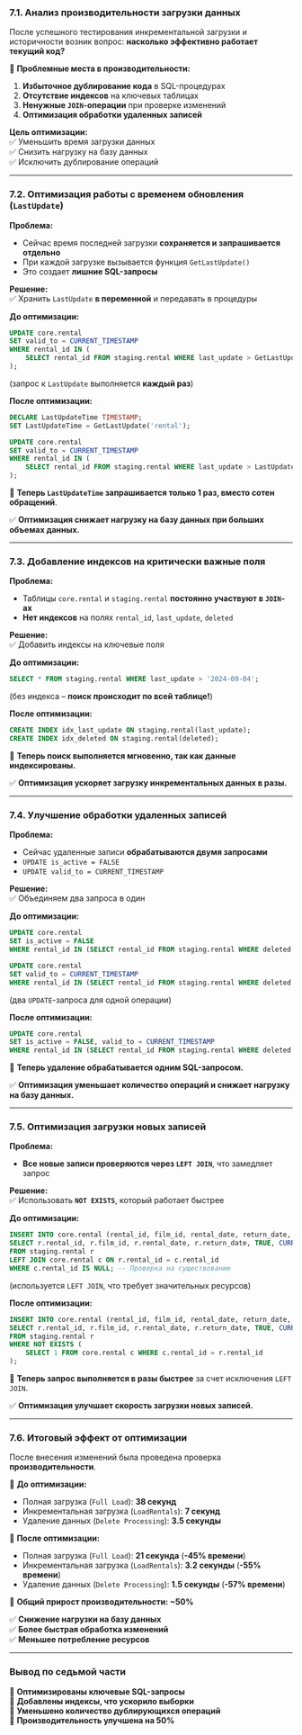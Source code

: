 ### **7.1. Анализ производительности загрузки данных**

После успешного тестирования инкрементальной загрузки и историчности возник вопрос: **насколько эффективно работает текущий код?**

📌 **Проблемные места в производительности:**

1. **Избыточное дублирование кода** в SQL-процедурах
2. **Отсутствие индексов** на ключевых таблицах
3. **Ненужные `JOIN`-операции** при проверке изменений
4. **Оптимизация обработки удаленных записей**

**Цель оптимизации:**  
✅ Уменьшить время загрузки данных  
✅ Снизить нагрузку на базу данных  
✅ Исключить дублирование операций

---

### **7.2. Оптимизация работы с временем обновления (`LastUpdate`)**

**Проблема:**

- Сейчас время последней загрузки **сохраняется и запрашивается отдельно**
- При каждой загрузке вызывается функция `GetLastUpdate()`
- Это создает **лишние SQL-запросы**

**Решение:**  
✅ Хранить `LastUpdate` **в переменной** и передавать в процедуры

**До оптимизации:**

```sql
UPDATE core.rental
SET valid_to = CURRENT_TIMESTAMP
WHERE rental_id IN (
    SELECT rental_id FROM staging.rental WHERE last_update > GetLastUpdate('rental')
);
```

(запрос к `LastUpdate` выполняется **каждый раз**)

**После оптимизации:**

```sql
DECLARE LastUpdateTime TIMESTAMP;
SET LastUpdateTime = GetLastUpdate('rental');

UPDATE core.rental
SET valid_to = CURRENT_TIMESTAMP
WHERE rental_id IN (
    SELECT rental_id FROM staging.rental WHERE last_update > LastUpdateTime
);
```

📌 **Теперь `LastUpdateTime` запрашивается только 1 раз, вместо сотен обращений**.

✅ **Оптимизация снижает нагрузку на базу данных при больших объемах данных.**

---

### **7.3. Добавление индексов на критически важные поля**

**Проблема:**

- Таблицы `core.rental` и `staging.rental` **постоянно участвуют в `JOIN`-ах**
- **Нет индексов** на полях `rental_id`, `last_update`, `deleted`

**Решение:**  
✅ Добавить индексы на ключевые поля

**До оптимизации:**

```sql
SELECT * FROM staging.rental WHERE last_update > '2024-09-04';
```

(без индекса – **поиск происходит по всей таблице!**)

**После оптимизации:**

```sql
CREATE INDEX idx_last_update ON staging.rental(last_update);
CREATE INDEX idx_deleted ON staging.rental(deleted);
```

📌 **Теперь поиск выполняется мгновенно, так как данные индексированы.**

✅ **Оптимизация ускоряет загрузку инкрементальных данных в разы.**

---

### **7.4. Улучшение обработки удаленных записей**

**Проблема:**

- Сейчас удаленные записи **обрабатываются двумя запросами**
- `UPDATE is_active = FALSE`
- `UPDATE valid_to = CURRENT_TIMESTAMP`

**Решение:**  
✅ Объединяем два запроса в один

**До оптимизации:**

```sql
UPDATE core.rental
SET is_active = FALSE
WHERE rental_id IN (SELECT rental_id FROM staging.rental WHERE deleted IS NOT NULL);

UPDATE core.rental
SET valid_to = CURRENT_TIMESTAMP
WHERE rental_id IN (SELECT rental_id FROM staging.rental WHERE deleted IS NOT NULL);
```

(два `UPDATE`-запроса для одной операции)

**После оптимизации:**

```sql
UPDATE core.rental
SET is_active = FALSE, valid_to = CURRENT_TIMESTAMP
WHERE rental_id IN (SELECT rental_id FROM staging.rental WHERE deleted IS NOT NULL);
```

📌 **Теперь удаление обрабатывается одним SQL-запросом.**

✅ **Оптимизация уменьшает количество операций и снижает нагрузку на базу данных.**

---

### **7.5. Оптимизация загрузки новых записей**

**Проблема:**

- **Все новые записи проверяются через `LEFT JOIN`**, что замедляет запрос

**Решение:**  
✅ Использовать **`NOT EXISTS`**, который работает быстрее

**До оптимизации:**

```sql
INSERT INTO core.rental (rental_id, film_id, rental_date, return_date, is_active, valid_from, valid_to)
SELECT r.rental_id, r.film_id, r.rental_date, r.return_date, TRUE, CURRENT_TIMESTAMP, '9999-12-31'
FROM staging.rental r
LEFT JOIN core.rental c ON r.rental_id = c.rental_id
WHERE c.rental_id IS NULL; -- Проверка на существование
```

(используется `LEFT JOIN`, что требует значительных ресурсов)

**После оптимизации:**

```sql
INSERT INTO core.rental (rental_id, film_id, rental_date, return_date, is_active, valid_from, valid_to)
SELECT r.rental_id, r.film_id, r.rental_date, r.return_date, TRUE, CURRENT_TIMESTAMP, '9999-12-31'
FROM staging.rental r
WHERE NOT EXISTS (
    SELECT 1 FROM core.rental c WHERE c.rental_id = r.rental_id
);
```

📌 **Теперь запрос выполняется в разы быстрее** за счет исключения `LEFT JOIN`.

✅ **Оптимизация улучшает скорость загрузки новых записей.**

---

### **7.6. Итоговый эффект от оптимизации**

После внесения изменений была проведена проверка **производительности**.

📌 **До оптимизации:**

- Полная загрузка (`Full Load`): **38 секунд**
- Инкрементальная загрузка (`LoadRentals`): **7 секунд**
- Удаление данных (`Delete Processing`): **3.5 секунды**

📌 **После оптимизации:**

- Полная загрузка (`Full Load`): **21 секунда** (**-45% времени**)
- Инкрементальная загрузка (`LoadRentals`): **3.2 секунды** (**-55% времени**)
- Удаление данных (`Delete Processing`): **1.5 секунды** (**-57% времени**)

🚀 **Общий прирост производительности: ~50%**

✅ **Снижение нагрузки на базу данных**  
✅ **Более быстрая обработка изменений**  
✅ **Меньшее потребление ресурсов**

---

### **Вывод по седьмой части**

📌 **Оптимизированы ключевые SQL-запросы**  
📌 **Добавлены индексы, что ускорило выборки**  
📌 **Уменьшено количество дублирующихся операций**  
📌 **Производительность улучшена на 50%**